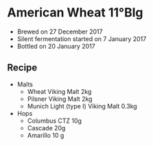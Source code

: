 # American Wheat 11°Blg

  * Brewed on 27 December 2017
  * Silent fermentation started on 7 January 2017
  * Bottled on 20 January 2017

## Recipe

  * Malts
    * Wheat Viking Malt 2kg
    * Pilsner Viking Malt 2kg
    * Munich Light (type I) Viking Malt 0.3kg
  * Hops
    * Columbus CTZ 10g 
    * Cascade 20g
    * Amarillo 10 g
